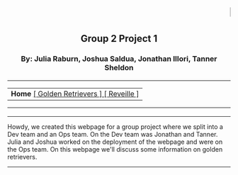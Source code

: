 <html>
<head>
<title>Group 2:TCMG 412</title>

</head>


<tr>


<h1><marquee>Howdy!</marquee></h1>
<h2 align="center">Group 2 Project 1</h2>
<h3 align="center">By: Julia Raburn, Joshua Saldua, Jonathan Illori, Tanner Sheldon</h3>
<h4 align="center">
 
<hr align="center">
<center><table><tr><td > <b>Home</b>  <a href= "goldenretriever.html"> [ Golden Retrievers ] </a>  <a href= "reveille.md"> [ Reveille ] </a></td> </tr></table></center>
<hr align="center">

<script type="text/javascript"> 
function display_c(){
var refresh=1000; // Refresh rate in milli seconds
mytime=setTimeout('display_ct()',refresh)
}

function display_ct() {
var x = new Date()
document.getElementById('ct').innerHTML = x;
display_c();
 }
</script>

<span id='ct' ></span>
</h4>
<hr align="center">

<p>	Howdy, we created this webpage for a group project where we split into a Dev team and an Ops team. On the Dev team was Jonathan and Tanner. Julia and Joshua worked on the deployment of the webpage and were on the Ops team. On this webpage we'll discuss some information on golden retrievers.
</p>

<hr align="center">

